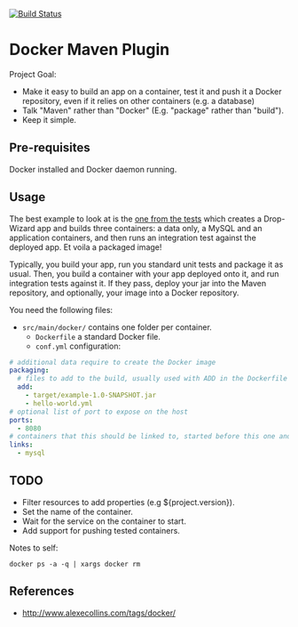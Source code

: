 [![Build Status](https://drone.io/github.com/alexec/docker-maven-plugin/status.png)](https://drone.io/github.com/alexec/docker-maven-plugin/latest)

Docker Maven Plugin
===
Project Goal:

* Make it easy to build an app on a container, test it and push it a Docker repository, even if it relies on other containers (e.g. a database)
* Talk "Maven" rather than "Docker" (E.g. "package" rather than "build").
* Keep it simple.

Pre-requisites
---
Docker installed and Docker daemon running.

Usage
---
The best example to look at is the [one from the tests](src/it/build-test-it) which creates a Drop-Wizard app and builds three containers: a data only, a MySQL and an application containers, and then runs an integration test against the deployed app. Et voila a packaged image!

Typically, you build your app, run you standard unit tests and package it as usual. Then, you build a container with your app deployed onto it, and run integration tests against it. If they pass, deploy your jar into the Maven repository, and optionally, your image into a Docker repository.

You need the following files:

- `src/main/docker/` contains one folder per container.
    - `Dockerfile` a standard Docker file.
    - `conf.yml` configuration:

```yml
# additional data require to create the Docker image
packaging:
  # files to add to the build, usually used with ADD in the Dockerfile
  add:
    - target/example-1.0-SNAPSHOT.jar
    - hello-world.yml
# optional list of port to expose on the host
ports:
  - 8080
# containers that this should be linked to, started before this one and stopped afterwards
links:
  - mysql
 ```

TODO
---
* Filter resources to add properties (e.g ${project.version}).
* Set the name of the container.
* Wait for the service on the container to start.
* Add support for pushing tested containers.

Notes to self:

	docker ps -a -q | xargs docker rm

References
---
* http://www.alexecollins.com/tags/docker/
